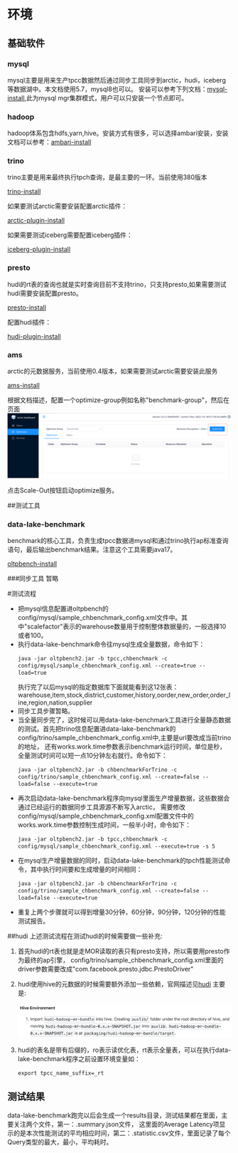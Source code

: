 # 环境
## 基础软件
### mysql
mysql主要是用来生产tpcc数据然后通过同步工具同步到arctic，hudi，iceberg等数据湖中。本文档使用5.7，mysql8也可以。
安装可以参考下列文档：[mysql-install](mysql-install.md),此为mysql mgr集群模式，用户可以只安装一个节点即可。

### hadoop
hadoop体系包含hdfs,yarn,hive。安装方式有很多，可以选择ambari安装，安装文档可以参考：[ambari-install](ambari-hadoop-install.md)

### trino
trino主要是用来最终执行tpch查询，是最主要的一环。当前使用380版本

[trino-install](https://trino.io/docs/current/installation/deployment.html)

如果要测试arctic需要安装配置arctic插件：

[arctic-plugin-install](mysql-install.md)

如果需要测试iceberg需要配置iceberg插件：

[iceberg-plugin-install](https://trino.io/docs/current/connector/iceberg.html)

### presto
hudi的rt表的查询也就是实时查询目前不支持trino，只支持presto,如果需要测试hudi需要安装配置presto。

[presto-install](https://prestodb.io/docs/current/installation/deployment.html)

配置hudi插件：

[hudi-plugin-install](https://prestodb.io/docs/current/connector/hudi.html)

### ams
arctic的元数据服务，当前使用0.4版本，如果需要测试arctic需要安装此服务

[ams-install](meta-service/dashboard.md)

根据文档描述，配置一个optimize-group例如名称"benchmark-group"，然后在页面![ams-install](images/chbenchmark-step/start-optimize.png)

点击Scale-Out按钮启动optimize服务。

##测试工具

### data-lake-benchmark
benchmark的核心工具，负责生成tpcc数据进mysql和通过trino执行ap标准查询语句，最后输出benchmark结果。注意这个工具需要java17。

[oltpbench-install](https://github.com/NetEase/data-lake-benchmark#readme)

###同步工具
暂略

#测试流程
- 把mysql信息配置进oltpbench的config/mysql/sample_chbenchmark_config.xml文件中。其中"scalefactor"表示的warehouse数量用于控制整体数据量的，一般选择10或者100。
- 执行data-lake-benchmark命令往mysql生成全量数据，命令如下：
  ```
  java -jar oltpbench2.jar -b tpcc,chbenchmark -c config/mysql/sample_chbenchmark_config.xml --create=true --load=true
  ```
  执行完了以后mysql的指定数据库下面就能看到这12张表：warehouse,item,stock,district,customer,history,oorder,new_order,order_line,region,nation,supplier
- 同步工具步骤暂略。
- 当全量同步完了，这时候可以用data-lake-benchmark工具进行全量静态数据的测试。首先把trino信息配置进data-lake-benchmark的config/trino/sample_chbenchmark_config.xml中,主要是url要改成当前trino的地址，
  还有works.work.time参数表示benchmark运行时间，单位是秒，全量测试时间可以短一点10分钟左右就行。命令如下：
  ```
  java -jar oltpbench2.jar -b chbenchmarkForTrino -c config/trino/sample_chbenchmark_config.xml --create=false --load=false --execute=true
  ```
- 再次启动data-lake-benchmark程序向mysql里面生产增量数据，这些数据会通过已经运行的数据同步工具源源不断写入arctic，
  需要修改config/mysql/sample_chbenchmark_config.xml配置文件中的works.work.time参数控制生成时间，一般半小时，命令如下：
  ```
  java -jar oltpbench2.jar -b tpcc,chbenchmark -c config/mysql/sample_chbenchmark_config.xml --execute=true -s 5
  ```
- 在mysql生产增量数据的同时，启动data-lake-benchmark的tpch性能测试命令，其中执行时间要和生成增量的时间相同：
  ```
  java -jar oltpbench2.jar -b chbenchmarkForTrino -c config/trino/sample_chbenchmark_config.xml --create=false --load=false --execute=true
  ```
- 重复上两个步骤就可以得到增量30分钟，60分钟，90分钟，120分钟的性能测试报告。

##hudi
上述测试流程在测试hudi的时候需要做一些补充:
1. 首先hudi的rt表也就是走MOR读取的表只有presto支持，所以需要用presto作为最终的ap引擎，
   config/trino/sample_chbenchmark_config.xml里面的driver参数需要改成"com.facebook.presto.jdbc.PrestoDriver"
2. hudi使用hive的元数据的时候需要额外添加一些依赖，官网描述见[hudi](https://hudi.apache.org/docs/syncing_metastore)
   主要是:

   ![hudi-sync](images/chbenchmark-step/hudi-sync.png)
3. hudi的表名是带有后缀的，ro表示读优化表，rt表示全量表，可以在执行data-lake-benchmark程序之前设置环境变量如：
   ```
   export tpcc_name_suffix=_rt
   ```
## 测试结果
data-lake-benchmark跑完以后会生成一个results目录，测试结果都在里面，主要关注两个文件，第一：.summary.json文件，
这里面的Average Latency项显示的是本次性能测试的平均相应时间，第二：.statistic.csv文件，里面记录了每个Query类型的最大，最小，平均耗时。